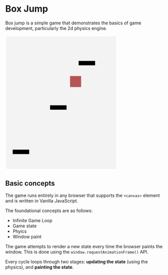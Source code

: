 # Box Jump

Box jump is a simple game that demonstrates the basics of game development, particularly the 2d physics engine.

<img src="https://raw.githubusercontent.com/akshayeshenoi/js-physics-engine/master/gameplay.png" width=350>

## Basic concepts

The game runs entirely in any browser that supports the `<canvas>` element and is written in Vanilla JavaScript.  

The foundational concepts are as follows:
- Infinite Game Loop
- Game state
- Phyics
- Window paint


The game attempts to render a new state every time the browser paints the window. This is done using the `window.requestAnimationFrame()` API.  

Every cycle loops through two stages: **updating the state** (using the physics), and **painting the state**. 
